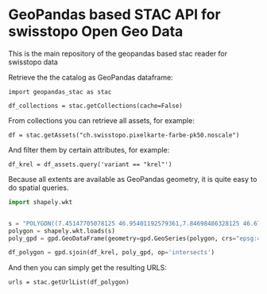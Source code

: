 # GeoPandas based STAC API for swisstopo Open Geo Data

This is the main repository of the geopandas based stac reader for swisstopo data

Retrieve the the catalog as GeoPandas dataframe:

``import geopandas_stac as stac``

``df_collections = stac.getCollections(cache=False)``

From collections you can retrieve all assets, for example:

``df = stac.getAssets("ch.swisstopo.pixelkarte-farbe-pk50.noscale")``

And filter them by certain attributes, for example:

``df_krel = df_assets.query('variant == "krel"')``

Because all extents are available as GeoPandas geometry, it is quite easy to do spatial queries.

```python
import shapely.wkt


s = "POLYGON((7.45147705078125 46.95401192579361,7.84698486328125 46.677710064644344,8.35235595703125 47.00647991252098,7.915649414062499 47.336961408985005,7.45147705078125 46.95401192579361))"
polygon = shapely.wkt.loads(s)
poly_gpd = gpd.GeoDataFrame(geometry=gpd.GeoSeries(polygon, crs="epsg:4326"))

df_polygon = gpd.sjoin(df_krel, poly_gpd, op='intersects')
```

And then you can simply get the resulting URLS:


``urls = stac.getUrlList(df_polygon)``
